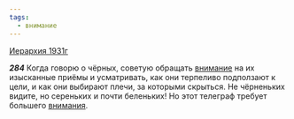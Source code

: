 ```yaml
---
tags:
  - внимание
---
```


[Иерархия 1931г](/agni/1931)

___284___
Когда говорю о чёрных, советую обращать [внимание](/tag/#внимание) на их изысканные приёмы и усматривать, как они терпеливо подползают к цели, и как они выбирают плечи, за которыми скрыться. Не чёрненьких видите, но сереньких и почти беленьких! Но этот телеграф требует большего [внимания](/tag/#внимание).   

